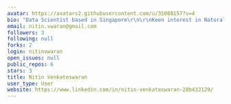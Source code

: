 ```yaml
---
avatar: https://avatars2.githubusercontent.com/u/35068157?v=4
bio: "Data Scientist based in Singapore\r\n\r\nKeen interest in Natural Language Processing"
email: nitin.vwaran@gmail.com
followers: 3
following: null
forks: 2
login: nitinvwaran
open_issues: null
public_repos: 6
stars: 3
title: Nitin Venkateswaran
user_type: User
website: https://www.linkedin.com/in/nitin-venkateswaran-28b433129/
---
```

